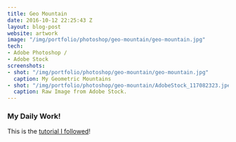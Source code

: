 ```yaml
---
title: Geo Mountain
date: 2016-10-12 22:25:43 Z
layout: blog-post
website: artwork
image: "/img/portfolio/photoshop/geo-mountain/geo-mountain.jpg"
tech:
- Adobe Photoshop /
- Adobe Stock
screenshots:
- shot: "/img/portfolio/photoshop/geo-mountain/geo-mountain.jpg"
  caption: My Geometric Mountains
- shot: "/img/portfolio/photoshop/geo-mountain/AdobeStock_117082323.jpeg"
  caption: Raw Image from Adobe Stock.
---
```


<style type="text/css">
/*	.portfolio .image-tint {
		background:blue;

  	}*/
</style>

### My Daily Work!

This is the [tutorial I followed](http://blog.spoongraphics.co.uk/tutorials/how-to-create-abstract-geometric-photo-collage-art)!


